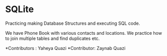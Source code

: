 # SQLite
Practicing making Database Structures and executing SQL code. 


We have Phone Book with various contacts and locations. We practice how to join multiple tables and find duplicates etc. 

*Contributors : Yaheya Quazi
*Contributor: Zaynab Quazi